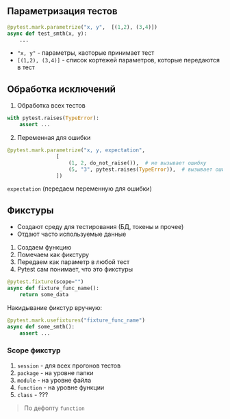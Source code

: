 ## Параметризация тестов

```python
@pytest.mark.parametrize("x, y",  [(1,2), (3,4)])
async def test_smth(x, y):
	...
```

- `"x, y"` - параметры, каоторые принимает тест
- `[(1,2), (3,4)]` - список кортежей параметров, которые передаются в тест


## Обработка исключений
1. Обработка всех тестов
```python
with pytest.raises(TypeError):
    assert ...
```

2. Переменная для ошибки

```python
@pytest.mark.parametrize("x, y, expectation",
			    [
					(1, 2, do_not_raise()),  # не вызывает ошибку
					(5, "3", pytest.raises(TypeError)),	 # вызывает ошибку
			    ])
```


 `expectation` (передаем переменную для ошибки)

## Фикстуры
- Создают среду для тестирования (БД, токены и прочее)
- Отдают часто используемые данные

 1) Создаем функцию 
 2) Помечаем как фикстуру 
 3) Передаем как параметр в любой тест 
 4) Pytest сам понимает, что это фикстуры

```python
@pytest.fixture(scope="")
async def fixture_func_name():
    return some_data
```

Накидывание фикстур вручную:
```python
@pytest.mark.usefixtures("fixture_func_name")
async def some_smth():
    assert ...
```

### Scope фикстур

1) `session` - для всех прогонов тестов
2) `package` - на уровне папки
3) `module` - на уровне файла
4) `function` - на уровне функции
5) `class` - ???

>  По дефолту `function`


















